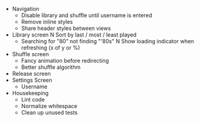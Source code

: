 - Navigation
    - Disable library and shuffle until username is entered
    - Remove inline styles
    - Share header styles between views
- Library screen
    N Sort by last / most / least played
    - Searching for "80" not finding "'80s"
    N Show loading indicator when refreshing (x of y or %)
- Shuffle screen
    - Fancy animation before redirecting
    - Better shuffle algorithm
- Release screen
- Settings Screen
    - Username
- Housekeeping
    - Lint code
    - Normalize whitespace
    - Clean up unused tests
